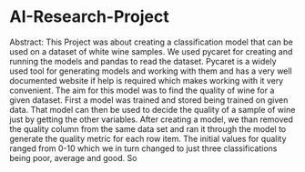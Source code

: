 # AI-Research-Project

Abstract:
This Project was about creating a classification model that can be used on a dataset of white wine samples. We used pycaret for creating and running the models and pandas to read the dataset. Pycaret is a widely used tool for generating models and working with them and has a very well documented website if help is required which makes working with it very convenient. The aim for this model was to find the quality of wine for a given dataset. First a model was trained and stored being trained on given data. That model can then be used to decide the quality of a sample of wine just by getting the other variables. After creating a model, we than removed the quality column from the same data set and ran it through the model to generate the quality metric for each row item. The initial values for quality ranged from 0-10 which we in turn changed to just three classifications being poor, average and good. So
